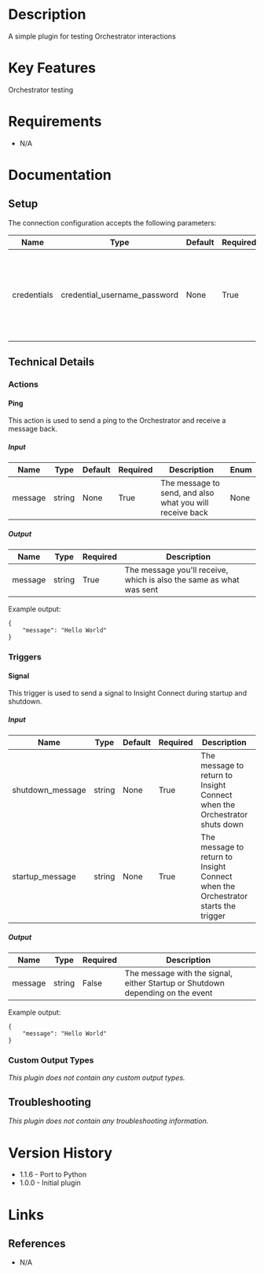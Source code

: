 # Description

A simple plugin for testing Orchestrator interactions

# Key Features

Orchestrator testing

# Requirements

* N/A

# Documentation

## Setup

The connection configuration accepts the following parameters:

|Name|Type|Default|Required|Description|Enum|
|----|----|-------|--------|-----------|----|
|credentials|credential_username_password|None|True|No-op credentials used to ensure the end to end experience of communicating with the orchestrator is working|None|

## Technical Details

### Actions

#### Ping

This action is used to send a ping to the Orchestrator and receive a message back.

##### Input

|Name|Type|Default|Required|Description|Enum|
|----|----|-------|--------|-----------|----|
|message|string|None|True|The message to send, and also what you will receive back|None|

##### Output

|Name|Type|Required|Description|
|----|----|--------|-----------|
|message|string|True|The message you'll receive, which is also the same as what was sent|

Example output:

```
{
    "message": "Hello World"
}
```

### Triggers

#### Signal

This trigger is used to send a signal to Insight Connect during startup and shutdown.

##### Input

|Name|Type|Default|Required|Description|Enum|
|----|----|-------|--------|-----------|----|
|shutdown_message|string|None|True|The message to return to Insight Connect when the Orchestrator shuts down|None|
|startup_message|string|None|True|The message to return to Insight Connect when the Orchestrator starts the trigger|None|

##### Output

|Name|Type|Required|Description|
|----|----|--------|-----------|
|message|string|False|The message with the signal, either Startup or Shutdown depending on the event|

Example output:

```
{
    "message": "Hello World"
}
```

### Custom Output Types

_This plugin does not contain any custom output types._

## Troubleshooting

_This plugin does not contain any troubleshooting information._

# Version History

* 1.1.6 - Port to Python
* 1.0.0 - Initial plugin

# Links

## References

* N/A
